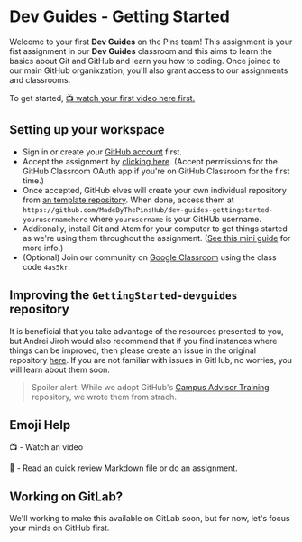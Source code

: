 # Dev Guides - Getting Started

Welcome to your first **Dev Guides** on the Pins team! This assignment is your fist assignment in our **Dev Guides** classroom and this aims to learn the basics about Git and GitHub and learn you how to coding. Once joined to our main GitHub organixzation, you'll also grant access to our assignments and classrooms.

To get started, [:tv: watch your first video here first.](https://youtu.be)

## Setting up your workspace
- Sign in or create your [GitHub account](https://github.com) first.
- Accept the assignment by [clicking here](https://classroom.github.com/a/yDegC1Dc). (Accept permissions for the GitHub Classroom OAuth app if you're on GitHub Classroom for the first time.)
- Once accepted, GitHub elves will create your own individual repository from [an template repository](https://github.com/MadeByThePinsHub/GettingStarted-devguides/). When done, access them at `https://github.com/MadeByThePinsHub/dev-guides-gettingstarted-yourusernamehere` where `yourusername` is your GitHUb username.
- Additonally, install Git and Atom for your computer to get things started as we're using them throughout the assignment. ([See this mini guide](https://github.com/github-campus-advisors/Campus-Advisor-Training#to-get-started) for more info.)
- (Optional) Join our community on [Google Classroom](https://classroom.google.com) using the class code `4as5kr`.

## Improving the `GettingStarted-devguides` repository
It is beneficial that you take advantage of the resources presented to you, but Andrei Jiroh would also recommend that if you find instances where things can be improved, then please create an issue in the original repository [here](https://github.com/MadeByThePinsHub/GettingStarted-devguides/issues). If you are not familiar with issues in GitHub, no worries, you will learn about them soon.

> Spoiler alert: While we adopt GitHub's [Campus Advisor Training](https://github.com/github-campus-advisors/Campus-Advisor-Training) repository, we wrote them from strach.

## Emoji Help

:tv: - Watch an video

:notebook: - Read an quick review Markdown file or do an assignment.

## Working on GitLab?
We'll working to make this available on GitLab soon, but for now, let's focus your minds on GitHub first.
